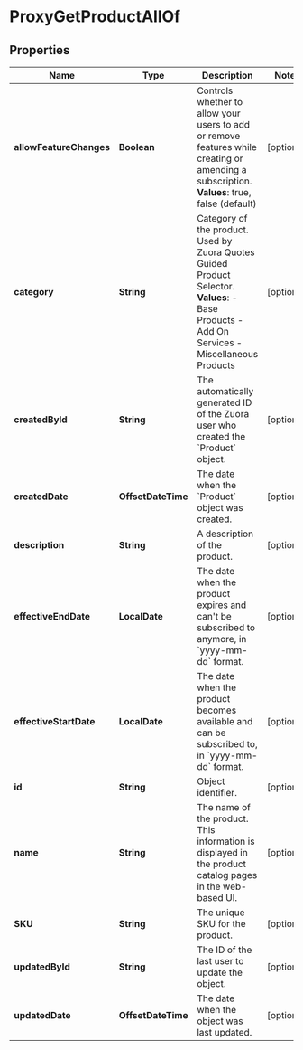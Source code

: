 

# ProxyGetProductAllOf


## Properties

| Name | Type | Description | Notes |
|------------ | ------------- | ------------- | -------------|
|**allowFeatureChanges** | **Boolean** | Controls whether to allow your users to add or remove features while creating or amending a subscription.  **Values**: true, false (default)  |  [optional] |
|**category** | **String** | Category of the product. Used by Zuora Quotes Guided Product Selector.  **Values**:   - Base Products   - Add On Services   - Miscellaneous Products  |  [optional] |
|**createdById** | **String** | The automatically generated ID of the Zuora user who created the &#x60;Product&#x60; object.  |  [optional] |
|**createdDate** | **OffsetDateTime** | The date when the &#x60;Product&#x60; object was created.  |  [optional] |
|**description** | **String** | A description of the product.   |  [optional] |
|**effectiveEndDate** | **LocalDate** | The date when the product expires and can&#39;t be subscribed to anymore, in &#x60;yyyy-mm-dd&#x60; format.  |  [optional] |
|**effectiveStartDate** | **LocalDate** | The date when the product becomes available and can be subscribed to, in &#x60;yyyy-mm-dd&#x60; format.  |  [optional] |
|**id** | **String** | Object identifier. |  [optional] |
|**name** | **String** | The name of the product. This information is displayed in the product catalog pages in the web-based UI.  |  [optional] |
|**SKU** | **String** | The unique SKU for the product.  |  [optional] |
|**updatedById** | **String** | The ID of the last user to update the object.  |  [optional] |
|**updatedDate** | **OffsetDateTime** | The date when the object was last updated.  |  [optional] |




